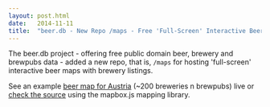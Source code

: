 ```yaml
---
layout: post.html
date:   2014-11-11
title:  "beer.db - New Repo /maps - Free 'Full-Screen' Interactive Beer Maps w/ Brewery Listings"
---
```



The beer.db project - offering free public domain beer, brewery and brewpubs data - added a new repo, that is, `/maps` 
for hosting 'full-screen' interactive beer maps with brewery listings.

See an example [beer map for Austria](http://openbeer.github.io/maps/at) (~200 breweries n brewpubs)
live or [check the source](https://github.com/openbeer/maps) using the mapbox.js mapping library.

